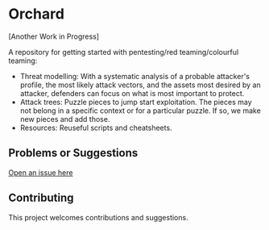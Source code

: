 # Orchard

[Another Work in Progress]

A repository for getting started with pentesting/red teaming/colourful teaming:

* Threat modelling: With a systematic analysis of a probable attacker's profile, the most likely attack vectors, and the assets most desired by an attacker, defenders can focus on what is most important to protect. 
* Attack trees: Puzzle pieces to jump start exploitation. The pieces may not belong in a specific context or for a particular puzzle. If so, we make new pieces and add those.
* Resources: Reuseful scripts and cheatsheets. 

## Problems or Suggestions

[Open an issue here](https://github.com/tymyrddin/orchard/issues)

## Contributing

This project welcomes contributions and suggestions. 
